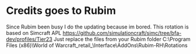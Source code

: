 # Credits goes to Rubim

Since Rubim been busy I do the updating because im bored.
This rotation is based on Simcraft APL https://github.com/simulationcraft/simc/tree/bfa-dev/profiles/Tier23
Just replace the files from your Rubim folder 
C:\Program Files (x86)\World of Warcraft\_retail_\Interface\AddOns\Rubim-RH\Rotations
